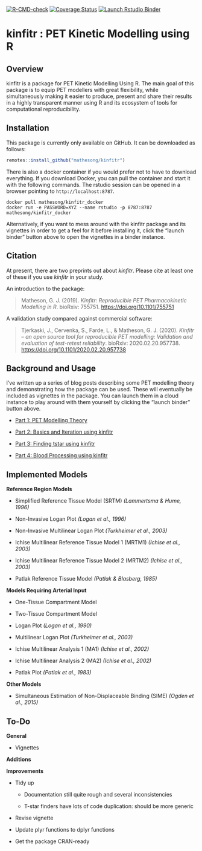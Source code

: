 
[![R-CMD-check](https://github.com/mathesong/kinfitr/actions/workflows/R-CMD-check.yaml/badge.svg)](https://github.com/mathesong/kinfitr/actions/workflows/R-CMD-check.yaml)
[![Coverage
Status](https://img.shields.io/codecov/c/github/mathesong/kinfitr/master.svg)](https://codecov.io/github/mathesong/kinfitr?branch=master)
[![Launch Rstudio
Binder](http://mybinder.org/badge_logo.svg)](https://mybinder.org/v2/gh/mathesong/kinfitr_vignettes/master?urlpath=rstudio)

# kinfitr : PET Kinetic Modelling using R

## Overview

kinfitr is a package for PET Kinetic Modelling Using R. The main goal of
this package is to equip PET modellers with great flexibility, while
simultaneously making it easier to produce, present and share their
results in a highly transparent manner using R and its ecosystem of
tools for computational reproducibility.

## Installation


This package is currently only available on GitHub. It can be downloaded
as follows:

``` r
remotes::install_github("mathesong/kinfitr")
```

There is also a docker container if you would prefer not to have to
download everything. If you download Docker, you can pull the container
and start it with the following commands. The rstudio session can be
opened in a browser pointing to `http://localhost:8787`.

    docker pull mathesong/kinfitr_docker
    docker run -e PASSWORD=XYZ --name rstudio -p 8787:8787 mathesong/kinfitr_docker

Alternatively, if you want to mess around with the kinfitr package and
its vignettes in order to get a feel for it before installing it, click
the “launch binder” button above to open the vignettes in a binder
instance.

## Citation

At present, there are two preprints out about *kinfitr*. Please cite at
least one of these if you use *kinfitr* in your study.

An introduction to the package:

> Matheson, G. J. (2019). *Kinfitr: Reproducible PET Pharmacokinetic
> Modelling in R*. bioRxiv: 755751. <https://doi.org/10.1101/755751>

A validation study compared against commercial software:

> Tjerkaski, J., Cervenka, S., Farde, L., & Matheson, G. J. (2020).
> *Kinfitr – an open source tool for reproducible PET modelling:
> Validation and evaluation of test-retest reliability*. bioRxiv:
> 2020.02.20.957738. <https://doi.org/10.1101/2020.02.20.957738>

## Background and Usage

I’ve written up a series of blog posts describing some PET modelling
theory and demonstrating how the package can be used. These will
eventually be included as vignettes in the package. You can launch them
in a cloud instance to play around with them yourself by clicking the
“launch binder” button above.

  - [Part 1: PET Modelling
    Theory](https://www.granvillematheson.com/post/pharmacokinetic-modelling-of-pet-data-in-r-using-kinfitr-part-1-theory)

  - [Part 2: Basics and Iteration using
    kinfitr](https://www.granvillematheson.com/post/pharmacokinetic-modelling-of-pet-data-in-r-using-kinfitr-part-2-basics-and-iteration)

  - [Part 3: Finding tstar using
    kinfitr](https://www.granvillematheson.com/post/pharmacokinetic-modelling-of-pet-data-in-r-using-kinfitr-part-3-finding-tstar)

  - [Part 4: Blood Processing using
    kinfitr](https://www.granvillematheson.com/post/pharmacokinetic-modelling-of-pet-data-in-r-using-kinfitr-part-4-blood-processing)

<!-- ## Example Usage -->

<!-- ### Data Structure -->

<!-- The optimal data structure for _kinfitr_ is that of a nested tibble, with rows representing the desired level of chunking, e.g. whether modelling be across individuals, or across ROIs within individuals). The package contains two datasets: `pbr28` containing [$^{11}$C]PBR28 TACs for testing models involving arterial input function, and `simref` containing simulated TACs of a tracer with a reference region, for testing reference tissue models. -->

<!-- ```{r, message=F} -->

<!-- library(tidyverse) -->

<!-- library(kinfitr) -->

<!-- library(knitr) -->

<!-- data(simref) -->

<!-- ``` -->

<!-- Thus the data looks as follows: -->

<!-- ```{r} -->

<!-- head(simref) -->

<!-- ``` -->

<!-- ...and inside each nested tibble is the following: -->

<!-- ```{r} -->

<!-- head(simref$tacs[[1]]) -->

<!-- ``` -->

<!-- ### Fitting a Model for a single TAC -->

<!-- As a conscious decision, almost all input arguments of times or radioactivity concentrations are as numeric vectors. This allows the functions to be used at any stage of an analysis, and does not require complicated data structures created in earlier steps. So let's create vectors and run a model. -->

<!-- ```{r srtmfit} -->

<!-- times <- simref$tacs[[1]]$Times -->

<!-- tac <- simref$tacs[[1]]$ROI1 -->

<!-- reference <- simref$tacs[[1]]$Reference -->

<!-- weights <- simref$tacs[[1]]$Weights -->

<!-- srtmfit <- srtm(t_tac = times, reftac = reference, -->

<!--       roitac = tac,weights = weights) -->

<!-- plot_kinfit(srtmfit) -->

<!-- ``` -->

<!-- ### Fitting a Model to Many TACs -->

<!-- I recommend iterating through multiple TACs using the `purrr` package to go through the nested tibble.  Let's also examine how we might decide to chunk the data, using MRTM1 and MRTM2. -->

<!-- What we want to do from here is to model the data using MRTM1 and MRTM2.  Our plan is as follows: -->

<!-- * MRTM1 fits BP~ND~ and k2' -->

<!-- * MRTM2 fits BP~ND~ (using k2' from MRTM1 from a high-binding region) -->

<!-- So what we'll do: -->

<!-- * Fit MRTM1 to one region of each PET Measurement -->

<!-- * Fit MRTM2 to all regions of each PET Measurement -->

<!-- #### Fitting k2prime using MRTM1 using purrr::map -->

<!-- ```{r mrtm2fit} -->

<!-- simref <- simref %>% -->

<!--   group_by(PET) %>%     # Group by each PET measurement -->

<!--   mutate(mrtm1_fit = map(tacs, ~mrtm1(t_tac = .x$Times, reftac = .x$Reference,      # Add MRTM1 fit column -->

<!--                                       roitac = .x$ROI1, weights = .x$Weights))) %>% -->

<!--   mutate(k2prime = map_dbl(mrtm1_fit, c('par', 'k2prime')))     # Extract k2prime from the fit output -->

<!-- plot_kinfit(simref$mrtm1_fit[[1]])     # Plot the first TAC -->

<!-- ``` -->

<!-- Now we have a k2' value for each individual from a single region (ROI1). -->

<!-- ```{r} -->

<!-- head(simref) -->

<!-- ``` -->

<!-- #### Tidy Data: Gathering into Long format -->

<!-- Now we want to use the k2prime from fitting MRTM1 to one region from each PET measurement.  Now, we want to chunk the data a little bit differently: we want to make the arrangement a little bit longer: each TAC which we wish to model should be a row. -->

<!-- ```{r} -->

<!-- long_simref <- simref %>% -->

<!--   select(-mrtm1_fit) %>% # Remove the fit object -->

<!--   unnest() %>%    # Unnest -->

<!--   select(-StartTime, -Duration) %>%  -->

<!--   gather(Region, TAC, -PET, -Subjname, -PETNo, -Weights,  -->

<!--          -Times, -k2prime, -Reference) %>%    # Gather the data into long-er format -->

<!--   group_by(PET, Subjname, PETNo, Region, k2prime) %>%    # Group by more than just PET -->

<!--   nest(.key=tacs) %>%       # Nest the data again %>%  -->

<!--   arrange(Subjname, Region) -->

<!-- ``` -->

<!-- This produces data which looks like this: -->

<!-- ```{r} -->

<!-- head(long_simref) -->

<!-- ``` -->

<!-- For which the TACs nested object looks like this: -->

<!-- ```{r} -->

<!-- head( long_simref$tacs[[1]] ) -->

<!-- ``` -->

<!-- #### Fitting MRTM2 using purrr::pmap -->

<!-- Now we can iterate through this list, using the fitted k2prime. We can't use `map()` any longer, as we'll be iterating through 2 lists.  For this, we could either use `map2()`, or we can use `pmap()`, which allows us to iterate through an unlimited numberof columns.  Let's go with the latter for now to show how we could do this. -->

<!-- First we define a function for the iteration: -->

<!-- ```{r} -->

<!-- dofit_mrtm2 <- function(tacs, k2prime) { -->

<!--   mrtm2(t_tac = tacs$Times, reftac = tacs$Reference,  -->

<!--             roitac = tacs$TAC, weights = tacs$Weights, -->

<!--             k2prime = k2prime) -->

<!-- } -->

<!-- ``` -->

<!-- ... and then we apply it: -->

<!-- ```{r} -->

<!-- long_simref <- long_simref %>% -->

<!--   mutate(fit_mrtm2 = pmap(list(tacs, k2prime), dofit_mrtm2)) %>% -->

<!--   mutate(bp_mrtm2 = map_dbl(fit_mrtm2, c('par', 'bp'))) -->

<!-- plot_kinfit(long_simref$fit_mrtm2[[6]]) -->

<!-- ``` -->

<!-- In this way, we can run several different models on the data, keep the fits in their own separate columns, and plot them at will.  And we can do all of this within the tidyverse paradigm. -->

## Implemented Models

**Reference Region Models**

  - Simplified Reference Tissue Model (SRTM) *(Lammertsma & Hume, 1996)*

  - Non-Invasive Logan Plot *(Logan et al., 1996)*

  - Non-Invasive Multilinear Logan Plot *(Turkheimer et al., 2003)*

  - Ichise Multilinear Reference Tissue Model 1 (MRTM1) *(Ichise et al.,
    2003)*

  - Ichise Multilinear Reference Tissue Model 2 (MRTM2) *(Ichise et al.,
    2003)*

  - Patlak Reference Tissue Model *(Patlak & Blasberg, 1985)*

**Models Requiring Arterial Input**

  - One-Tissue Compartment Model

  - Two-Tissue Compartment Model

  - Logan Plot *(Logan et al., 1990)*

  - Multilinear Logan Plot *(Turkheimer et al., 2003)*

  - Ichise Multilinear Analysis 1 (MA1) *(Ichise et al., 2002)*

  - Ichise Multilinear Analysis 2 (MA2) *(Ichise et al., 2002)*

  - Patlak Plot *(Patlak et al., 1983)*

**Other Models**

  - Simultaneous Estimation of Non-Displaceable Binding (SIME) *(Ogden
    et al., 2015)*

## To-Do

**General**

  - Vignettes

**Additions**

**Improvements**

  - Tidy up
    
      - Documentation still quite rough and several inconsistencies
    
      - T-star finders have lots of code duplication: should be more
        generic

  - Revise vignette

  - Update plyr functions to dplyr functions

  - Get the package CRAN-ready
